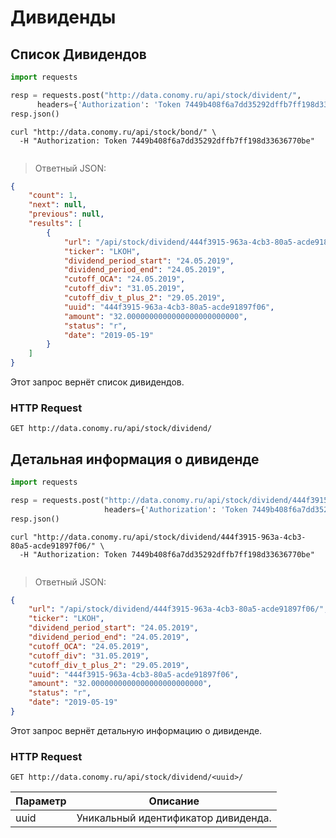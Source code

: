 # Дивиденды

## Список Дивидендов

```python
import requests

resp = requests.post("http://data.conomy.ru/api/stock/divident/", 
      headers={'Authorization': 'Token 7449b408f6a7dd35292dffb7ff198d33636770be'})
resp.json()
```

```shell 
curl "http://data.conomy.ru/api/stock/bond/" \
  -H "Authorization: Token 7449b408f6a7dd35292dffb7ff198d33636770be"
```

```javascript

```

> Ответный JSON:

```json
{
    "count": 1,
    "next": null,
    "previous": null,
    "results": [
        {
            "url": "/api/stock/dividend/444f3915-963a-4cb3-80a5-acde91897f06/",
            "ticker": "LKOH",
            "dividend_period_start": "24.05.2019",
            "dividend_period_end": "24.05.2019",
            "cutoff_OCA": "24.05.2019",
            "cutoff_div": "31.05.2019",
            "cutoff_div_t_plus_2": "29.05.2019",
            "uuid": "444f3915-963a-4cb3-80a5-acde91897f06",
            "amount": "32.0000000000000000000000000",
            "status": "r",
            "date": "2019-05-19"
        }
    ]
}
```

Этот запрос вернёт список дивидендов.

### HTTP Request

`GET http://data.conomy.ru/api/stock/dividend/`

## Детальная информация о дивиденде

```python
import requests

resp = requests.post("http://data.conomy.ru/api/stock/dividend/444f3915-963a-4cb3-80a5-acde91897f06/",
                     headers={'Authorization': 'Token 7449b408f6a7dd35292dffb7ff198d33636770be'})
resp.json()
```

```shell 
curl "http://data.conomy.ru/api/stock/dividend/444f3915-963a-4cb3-80a5-acde91897f06/" \
  -H "Authorization: Token 7449b408f6a7dd35292dffb7ff198d33636770be"
```

```javascript

```

> Ответный JSON:

```json
{
    "url": "/api/stock/dividend/444f3915-963a-4cb3-80a5-acde91897f06/",
    "ticker": "LKOH",
    "dividend_period_start": "24.05.2019",
    "dividend_period_end": "24.05.2019",
    "cutoff_OCA": "24.05.2019",
    "cutoff_div": "31.05.2019",
    "cutoff_div_t_plus_2": "29.05.2019",
    "uuid": "444f3915-963a-4cb3-80a5-acde91897f06",
    "amount": "32.0000000000000000000000000",
    "status": "r",
    "date": "2019-05-19"
}
```

Этот запрос вернёт детальную информацию о дивиденде.

### HTTP Request

`GET http://data.conomy.ru/api/stock/dividend/<uuid>/`

Параметр | Описание
-------- | -----------
uuid | Уникальный идентификатор дивиденда.
